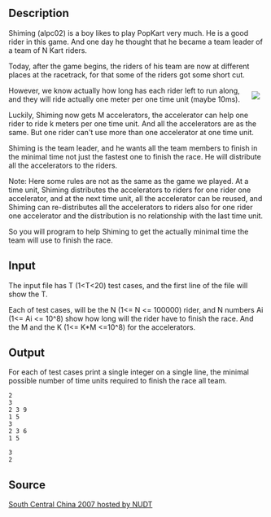 <h2>Description</h2><p>Shiming (alpc02) is a boy likes to play PopKart very much. He is a good rider in this game. And one day he thought that he became a team leader of a team of N Kart riders.</p><p>Today, after the game begins, the riders of his team are now at different places at the racetrack, for that some of the riders got some short cut.</p><p><img src="images/3232_1.jpg" align="right" hspace="10" vspace="10">However, we know actually how long has each rider left to run along, and they will ride actually one meter per one time unit (maybe 10ms). </p><p>Luckily, Shiming now gets M accelerators, the accelerator can help one rider to ride k meters per one time unit. And all the accelerators are as the same. But one rider can't use more than one accelerator at one time unit. </p><p>Shiming is the team leader, and he wants all the team members to finish in the minimal time not just the fastest one to finish the race. He will distribute all the accelerators to the riders.</p><p>Note: Here some rules are not as the same as the game we played. At a time unit, Shiming distributes the accelerators to riders for one rider one accelerator, and at the next time unit, all the accelerator can be reused, and Shiming can re-distributes all the accelerators to riders also for one rider one accelerator and the distribution is no relationship with the last time unit.</p><p>So you will program to help Shiming to get the actually minimal time the team will use to finish the race.</p><h2>Input</h2><p>The input file has T (1&lt;T&lt;20) test cases, and the first line of the file will show the T.</p><p>Each of test cases, will be the N (1&lt;= N &lt;= 100000) rider, and N numbers Ai (1&lt;= Ai &lt;= 10^8) show how long will the rider have to finish the race. And the M and the K (1&lt;= K*M &lt;=10^8) for the accelerators.</p><h2>Output</h2><p>For each of test cases print a single integer on a single line, the minimal possible number of time units required to finish the race all team.</p><pre><code class="language-input1">2
3
2 3 9
1 5
3
2 3 6
1 5
</code></pre><pre><code class="language-output1">3
2</code></pre><h2>Source</h2><a href="searchproblem?field=source&amp;key=South+Central+China+2007+hosted+by+NUDT">South Central China 2007 hosted by NUDT</a>